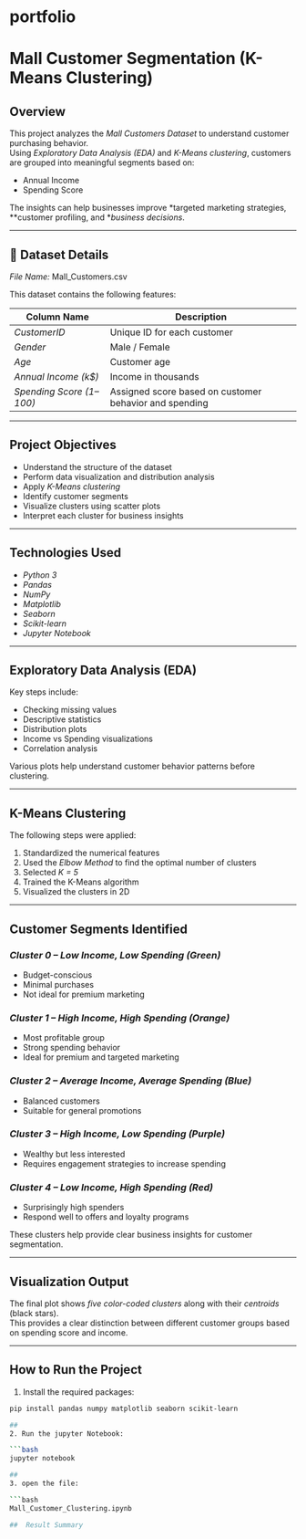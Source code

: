 # portfolio
# Mall Customer Segmentation (K-Means Clustering)

##  Overview
This project analyzes the *Mall Customers Dataset* to understand customer purchasing behavior.  
Using *Exploratory Data Analysis (EDA)* and *K-Means clustering*, customers are grouped into meaningful segments based on:

- Annual Income  
- Spending Score  

The insights can help businesses improve *targeted marketing strategies, **customer profiling, and **business decisions*.

---

## 📂 Dataset Details
*File Name:* Mall_Customers.csv

This dataset contains the following features:

| Column Name | Description |
|------------|-------------|
| *CustomerID* | Unique ID for each customer |
| *Gender* | Male / Female |
| *Age* | Customer age |
| *Annual Income (k$)* | Income in thousands |
| *Spending Score (1–100)* | Assigned score based on customer behavior and spending |

---

##  Project Objectives
- Understand the structure of the dataset  
- Perform data visualization and distribution analysis  
- Apply *K-Means clustering*  
- Identify customer segments  
- Visualize clusters using scatter plots  
- Interpret each cluster for business insights  

---

## Technologies Used
- *Python 3*
- *Pandas*
- *NumPy*
- *Matplotlib*
- *Seaborn*
- *Scikit-learn*
- *Jupyter Notebook*

---

##  Exploratory Data Analysis (EDA)
Key steps include:

- Checking missing values  
- Descriptive statistics  
- Distribution plots  
- Income vs Spending visualizations  
- Correlation analysis  

Various plots help understand customer behavior patterns before clustering.

---

## K-Means Clustering
The following steps were applied:

1. Standardized the numerical features  
2. Used the *Elbow Method* to find the optimal number of clusters  
3. Selected *K = 5*  
4. Trained the K-Means algorithm  
5. Visualized the clusters in 2D  

---

##  Customer Segments Identified

### *Cluster 0 – Low Income, Low Spending (Green)*
- Budget-conscious  
- Minimal purchases  
- Not ideal for premium marketing  

### *Cluster 1 – High Income, High Spending (Orange)*
- Most profitable group  
- Strong spending behavior  
- Ideal for premium and targeted marketing  

### *Cluster 2 – Average Income, Average Spending (Blue)*
- Balanced customers  
- Suitable for general promotions  

### *Cluster 3 – High Income, Low Spending (Purple)*
- Wealthy but less interested  
- Requires engagement strategies to increase spending  

### *Cluster 4 – Low Income, High Spending (Red)*
- Surprisingly high spenders  
- Respond well to offers and loyalty programs  

These clusters help provide clear business insights for customer segmentation.

---

##  Visualization Output
The final plot shows *five color-coded clusters* along with their *centroids* (black stars).  
This provides a clear distinction between different customer groups based on spending score and income.

---

##  How to Run the Project
1. Install the required packages:

```bash
pip install pandas numpy matplotlib seaborn scikit-learn

##  
2. Run the jupyter Notebook:

```bash
jupyter notebook

##  
3. open the file:

```bash
Mall_Customer_Clustering.ipynb

##  Result Summary

